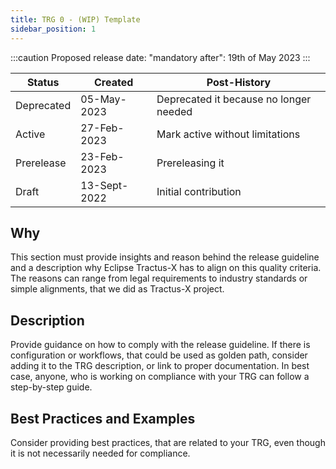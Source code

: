 ```yaml
---
title: TRG 0 - (WIP) Template
sidebar_position: 1
---
```


:::caution
Proposed release date: "mandatory after": 19th of May 2023
:::

| Status     | Created      | Post-History                           |
|------------|--------------|----------------------------------------|
| Deprecated | 05-May-2023  | Deprecated it because no longer needed |
| Active     | 27-Feb-2023  | Mark active without limitations        |
| Prerelease | 23-Feb-2023  | Prereleasing it                        |
| Draft      | 13-Sept-2022 | Initial contribution                   |

## Why

This section must provide insights and reason behind the release guideline and a description why Eclipse Tractus-X has to align on this quality criteria.
The reasons can range from legal requirements to industry standards or simple alignments, that we did as Tractus-X project.

## Description

Provide guidance on how to comply with the release guideline. If there is configuration or workflows, that could be used
as golden path, consider adding it to the TRG description, or link to proper documentation.
In best case, anyone, who is working on compliance with your TRG can follow a step-by-step guide.

## Best Practices and Examples

Consider providing best practices, that are related to your TRG, even though it is not necessarily needed for compliance.
